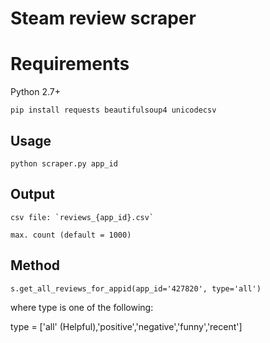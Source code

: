 # Steam review scraper

# Requirements

Python 2.7+

    pip install requests beautifulsoup4 unicodecsv

## Usage

    python scraper.py app_id

## Output

    csv file: `reviews_{app_id}.csv`

    max. count (default = 1000)

## Method

    s.get_all_reviews_for_appid(app_id='427820', type='all')

where type is one of the following:

type = ['all' (Helpful),'positive','negative','funny','recent']
